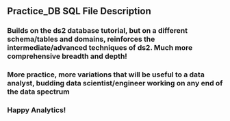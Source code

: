## Practice_DB SQL File Description

### Builds on the ds2 database tutorial, but on a different schema/tables and domains, reinforces the intermediate/advanced techniques of ds2.  Much more comprehensive breadth and depth!
### More practice, more variations that will be useful to a data analyst, budding data scientist/engineer working on any end of the data spectrum

### Happy Analytics!
